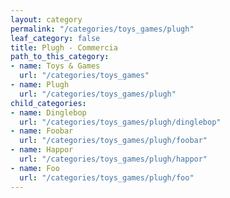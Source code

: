 ```yaml
---
layout: category
permalink: "/categories/toys_games/plugh"
leaf_category: false
title: Plugh - Commercia
path_to_this_category:
- name: Toys & Games
  url: "/categories/toys_games"
- name: Plugh
  url: "/categories/toys_games/plugh"
child_categories:
- name: Dinglebop
  url: "/categories/toys_games/plugh/dinglebop"
- name: Foobar
  url: "/categories/toys_games/plugh/foobar"
- name: Happor
  url: "/categories/toys_games/plugh/happor"
- name: Foo
  url: "/categories/toys_games/plugh/foo"
---
```

